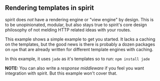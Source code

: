 ## Rendering templates in spirit

spirit does _not_ have a rendering engine or "view engine" by design. This is to be unopinionated, modular, but also stays true to spirit's core design philosophy of not melding HTTP related ideas with your routes.

This example shows a simple example to get you started. It lacks a caching on the templates, but the good news is there is probably a dozen packages on `npm` that are already written for different template engines with caching.

In this example, it uses `jade` as it's templates so to run:
`npm install jade`

__NOTE:__ You can also write a _response middleware_ if you feel you want integration with spirit. But this example won't cover that.
